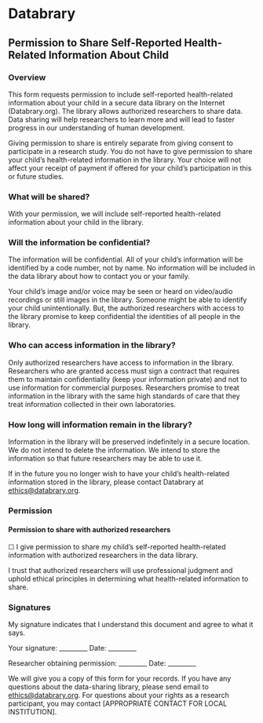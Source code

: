 # Databrary## Permission to Share Self-Reported Health-Related Information About Child### OverviewThis form requests permission to include self-reported health-related information about your child in a secure data library on the Internet (Databrary.org). The library allows authorized researchers to share data. Data sharing will help researchers to learn more and will lead to faster progress in our understanding of human development.Giving permission to share is entirely separate from giving consent to participate in a research study. You do not have to give permission to share your child’s health-related information in the library. Your choice will not affect your receipt of payment if offered for your child’s participation in this or future studies.### What will be shared?With your permission, we will include self-reported health-related information about your child in the library.### Will the information be confidential?The information will be confidential. All of your child’s information will be identified by a code number, not by name. No information will be included in the data library about how to contact you or your family.Your child’s image and/or voice may be seen or heard on video/audio recordings or still images in the library. Someone might be able to identify your child unintentionally. But, the authorized researchers with access to the library promise to keep confidential the identities of all people in the library.### Who can access information in the library?Only authorized researchers have access to information in the library. Researchers who are granted access must sign a contract that requires them to maintain confidentiality (keep your information private) and not to use information for commercial purposes. Researchers promise to treat information in the library with the same high standards of care that they treat information collected in their own laboratories.### How long will information remain in the library?Information in the library will be preserved indefinitely in a secure location. We do not intend to delete the information. We intend to store the information so that future researchers may be able to use it.If in the future you no longer wish to have your child’s health-related information stored in the library, please contact Databrary at ethics@databrary.org. ### Permission#### Permission to share with authorized researchers☐ I give permission to share my child’s self-reported health-related information with authorized researchers in the data library.I trust that authorized researchers will use professional judgment and uphold ethical principles in determining what health-related information to share.### Signatures
My signature indicates that I understand this document and agree to what it says.

Your signature: _________ Date: _________

Researcher obtaining permission: _________	Date: _________
							
We will give you a copy of this form for your records. If you have any questions about the data-sharing library, please send email to ethics@databrary.org. For questions about your rights as a research participant, you may contact [APPROPRIATE CONTACT FOR LOCAL INSTITUTION].
